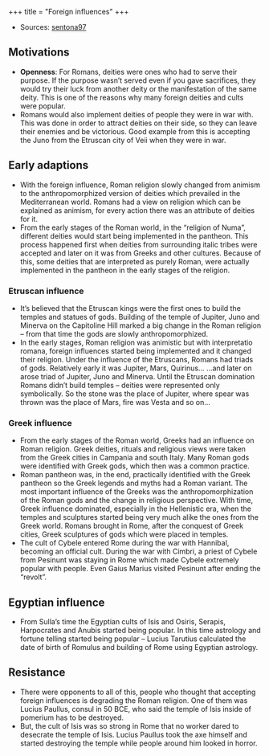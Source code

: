 +++
title = "Foreign influences"
+++

- Sources: [sentona97](https://twitter.com/sentona97)

## Motivations
- **Openness**: For Romans, deities were ones who had to serve their purpose. If the purpose wasn’t served even if you gave sacrifices, they would try their luck from another deity or the manifestation of the same deity. This is one of the reasons why many foreign deities and cults were popular.
- Romans would also implement deities of people they were in war with. This was done in order to attract deities on their side, so they can leave their enemies and be victorious. Good example from this is accepting the Juno from the Etruscan city of Veii when they were in war.

## Early adaptions
- With the foreign influence, Roman religion slowly changed from animism to the anthropomorphized version of deities which prevailed in the Mediterranean world. Romans had a view on religion which can be explained as animism, for every action there was an attribute of deities for it.
- From the early stages of the Roman world, in the “religion of Numa”, different deities would start being implemented in the pantheon. This process happened first when deities from surrounding italic tribes were accepted and later on it was from Greeks and other cultures. Because of this, some deities that are interpreted as purely Roman, were actually implemented in the pantheon in the early stages of the religion.

### Etruscan influence
- It’s believed that the Etruscan kings were the first ones to build the temples and statues of gods. Building of the temple of Jupiter, Juno and Minerva on the Capitoline Hill marked a big change in the Roman religion – from that time the gods are slowly anthropomorphized.
- In the early stages, Roman religion was animistic but with interpretatio romana, foreign influences started being implemented and it changed their religion. Under the influence of the Etruscans, Romans had triads of gods. Relatively early it was Jupiter, Mars, Quirinus…
...and later on arose triad of Jupiter, Juno and Minerva. Until the Etruscan domination Romans didn’t build temples – deities were represented only symbolically. So the stone was the place of Jupiter, where spear was thrown was the place of Mars, fire was Vesta and so on...

### Greek influence
- From the early stages of the Roman world, Greeks had an influence on Roman religion. Greek deities, rituals and religious views were taken from the Greek cities in Campania and south Italy. Many Roman gods were identified with Greek gods, which then was a common practice.
- Roman pantheon was, in the end, practically identified with the Greek pantheon so the Greek legends and myths had a Roman variant. The most important influence of the Greeks was the anthropomorphization of the Roman gods and the change in religious perspective. With time, Greek influence dominated, especially in the Hellenistic era, when the temples and sculptures started being very much alike the ones from the Greek world. Romans brought in Rome, after the conquest of Greek cities, Greek sculptures of gods which were placed in temples.
- The cult of Cybele entered Rome during the war with Hannibal, becoming an official cult. During the war with Cimbri, a priest of Cybele from Pesinunt was staying in Rome which made Cybele extremely popular with people. Even Gaius Marius visited Pesinunt after ending the “revolt”. 

## Egyptian influence
- From Sulla’s time the Egyptian cults of Isis and Osiris, Serapis, Harpocrates and Anubis started being popular. In this time astrology and fortune telling started being popular – Lucius Tarutius calculated the date of birth of Romulus and building of Rome using Egyptian astrology.

## Resistance
- There were opponents to all of this, people who thought that accepting foreign influences is degrading the Roman religion. One of them was Lucius Paullus, consul in 50 BCE, who said the temple of Isis inside of pomerium has to be destroyed.
- But, the cult of Isis was so strong in Rome that no worker dared to desecrate the temple of Isis. Lucius Paullus took the axe himself and started destroying the temple while people around him looked in horror. 
